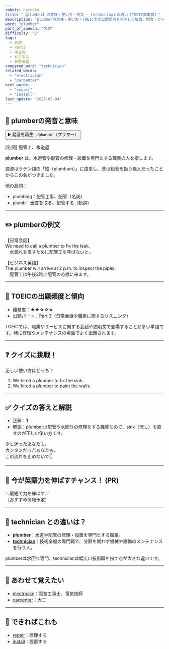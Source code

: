 ```yaml
---
robots: noindex
title: "【plumber】の意味・使い方・例文 ― technicianとの違い【TOEIC英単語】"
description: "plumberの意味・使い方・TOEICでの出題傾向をやさしく解説。例文・クイズ付きでtechnicianとの違いもわかりやすく学べます。"
word: "plumber"
part_of_speech: "名詞"
difficulty: "2"
tags:
  - 名詞
  - Part3
  - 中立的
  - ビジネス
  - 日常会話
compared_word: "technician"
related_words:
  - "electrician"
  - "carpenter"
next_words:
  - "repair"
  - "install"
last_update: "2025-05-04"
---
```


## 🔰 plumberの発音と意味

<button class="play-audio" onclick="playTTS('plumber')">
  <span class="play-audio-main">
    ▶️ 発音を再生　/plʌmər/
  </span>
  <span class="play-audio-sub">
    （プラマー）
  </span>
</button>

[名詞] 配管工、水道屋

**plumber** は、水道管や配管の修理・設置を専門とする職業の人を指します。

語源はラテン語の「鉛（plumbum）」に由来し、昔は鉛管を扱う職人だったことからこの名がつきました。

他の品詞：  
- plumbing：配管工事、配管（名詞）
- plumb：垂直を取る、配管する（動詞）

---

## ✏️ plumberの例文

【日常会話】  
We need to call a plumber to fix the leak.  
　水漏れを直すために配管工を呼ばないと。

【ビジネス英語】  
The plumber will arrive at 2 p.m. to inspect the pipes.  
　配管工は午後2時に配管の点検に来ます。

---

## 🎯 TOEICの出題頻度と傾向

- 難易度：★★☆☆☆
- 出題パート：Part 3（日常会話や職業に関するリスニング）

TOEICでは、職業やサービスに関する会話や説明文で登場することが多い単語です。特に修理やメンテナンスの場面でよく出題されます。

---

## ❓ クイズに挑戦！

正しい使い方はどっち？

1. We hired a plumber to fix the sink.  
2. We hired a plumber to paint the walls.

---

## ✅ クイズの答えと解説

- 正解：**1**
- 解説：plumberは配管や水回りの修理をする職業なので、sink（流し）を直すのが正しい使い方です。

少し迷ったあなたも、  
カンタンだったあなたも、  
この流れを止めないで👇️

---

## 🚀 今が英語力を伸ばすチャンス！ (PR)

<div class="info-center">
＼最短で力を伸ばす／<br>  
（おすすめ情報予定）
</div>

---

## 🤔  technician との違いは？

- **plumber**：水道や配管の修理・設置を専門とする職業。
- **[technician](/technician)**：技術全般の専門職で、分野を問わず機械や設備のメンテナンスを行う人。

plumberは水回り専門、technicianは幅広い技術職を指す点が大きな違いです。

---

## 🧩 あわせて覚えたい

- [electrician](/electrician)：電気工事士、電気技師
- [carpenter](/carpenter)：大工

---

## 📖 できればこれも

- [repair](/repair)：修理する
- [install](/install)：設置する

<!-- cvid: aid36_bid01 -->
